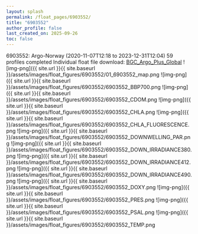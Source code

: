 ```yaml
---
layout: splash
permalink: /float_pages/6903552/
title: "6903552"
author_profile: false
last_created_on: 2025-09-26
toc: false
---
```

 
6903552: Argo-Norway (2020-11-07T12:18 to 2023-12-31T12:04)
59 profiles completed
Individual float file download: [BGC_Argo_Plus_Global](https://ftp.soest.hawaii.edu/bgc_argo_plus/Individual_Floats/outliers_removed/6903552_Sprof_processed.nc)
![img-png]({{ site.url }}{{ site.baseurl }}/assets/images/float_figures/6903552/01_6903552_map.png
![img-png]({{ site.url }}{{ site.baseurl }}/assets/images/float_figures/6903552/6903552_BBP700.png
![img-png]({{ site.url }}{{ site.baseurl }}/assets/images/float_figures/6903552/6903552_CDOM.png
![img-png]({{ site.url }}{{ site.baseurl }}/assets/images/float_figures/6903552/6903552_CHLA.png
![img-png]({{ site.url }}{{ site.baseurl }}/assets/images/float_figures/6903552/6903552_CHLA_FLUORESCENCE.png
![img-png]({{ site.url }}{{ site.baseurl }}/assets/images/float_figures/6903552/6903552_DOWNWELLING_PAR.png
![img-png]({{ site.url }}{{ site.baseurl }}/assets/images/float_figures/6903552/6903552_DOWN_IRRADIANCE380.png
![img-png]({{ site.url }}{{ site.baseurl }}/assets/images/float_figures/6903552/6903552_DOWN_IRRADIANCE412.png
![img-png]({{ site.url }}{{ site.baseurl }}/assets/images/float_figures/6903552/6903552_DOWN_IRRADIANCE490.png
![img-png]({{ site.url }}{{ site.baseurl }}/assets/images/float_figures/6903552/6903552_DOXY.png
![img-png]({{ site.url }}{{ site.baseurl }}/assets/images/float_figures/6903552/6903552_PRES.png
![img-png]({{ site.url }}{{ site.baseurl }}/assets/images/float_figures/6903552/6903552_PSAL.png
![img-png]({{ site.url }}{{ site.baseurl }}/assets/images/float_figures/6903552/6903552_TEMP.png

